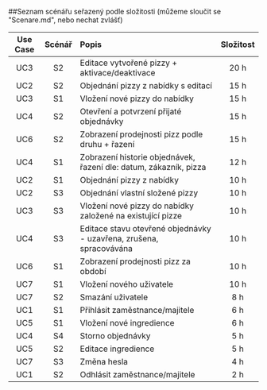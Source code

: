 ﻿##Seznam scénářu seřazený podle složitosti 
(můžeme sloučit se "Scenare.md", nebo nechat zvlášť)

| Use Case | Scénář | Popis | Složitost |
|:--------:|:------:|:------|:------:|
| UC3 | S2 | Editace vytvořené pizzy + aktivace/deaktivace | 20 h |
| UC2 | S2 | Objednání pizzy z nabídky s editací | 15 h |
| UC3 | S1 | Vložení nové pizzy do nabídky | 15 h |
| UC4 | S2 | Otevření a potvrzení přijaté objednávky | 15 h |
| UC6 | S2 | Zobrazení prodejnosti pizz podle druhu + řazení | 15 h |
| UC4 | S1 | Zobrazení historie objednávek, řazení dle: datum, zákazník, pizza | 12 h |
| UC2 | S1 | Objednání pizzy z nabídky | 10 h |
| UC2 | S3 | Objednání vlastní složené pizzy | 10 h |
| UC3 | S3 | Vložení nové pizzy do nabídky založené na existující pizze | 10 h |
| UC4 | S3 | Editace stavu otevřené objednávky - uzavřena, zrušena, spracovávána | 10 h |
| UC6 | S1 | Zobrazení prodejnosti pizz za období | 10 h |
| UC7 | S1 | Vložení nového uživatele | 10 h | 
| UC7 | S2 | Smazání uživatele | 8 h | 
| UC1 | S1 | Přihlásit zaměstnance/majitele | 6 h |
| UC5 | S1 | Vložení nové ingredience | 6 h |
| UC4 | S4 | Storno objednávky | 5 h |
| UC5 | S2 | Editace ingredience | 5 h |
| UC7 | S3 | Změna hesla | 4 h |
| UC1 | S2 | Odhlásit zaměstnance/majitele | 2 h |




